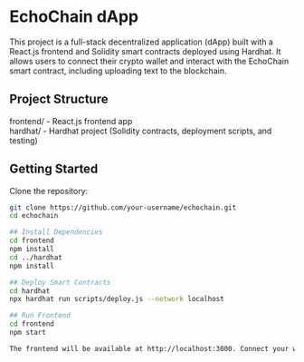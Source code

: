 # EchoChain dApp

This project is a full-stack decentralized application (dApp) built with a React.js frontend and Solidity smart contracts deployed using Hardhat. It allows users to connect their crypto wallet and interact with the EchoChain smart contract, including uploading text to the blockchain.

## Project Structure

frontend/ - React.js frontend app  
hardhat/ - Hardhat project (Solidity contracts, deployment scripts, and testing)

## Getting Started

Clone the repository:

```bash
git clone https://github.com/your-username/echochain.git
cd echochain

## Install Dependencies
cd frontend
npm install
cd ../hardhat
npm install

## Deploy Smart Contracts
cd hardhat
npx hardhat run scripts/deploy.js --network localhost

## Run Frontend
cd frontend
npm start

The frontend will be available at http://localhost:3000. Connect your wallet (e.g., MetaMask) and interact with the deployed contract.
